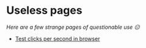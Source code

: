 # Useless pages
_Here are a few strange pages of questionable use :expressionless:_

- [Test clicks per second in browser](testClicksPerSecond.html)
